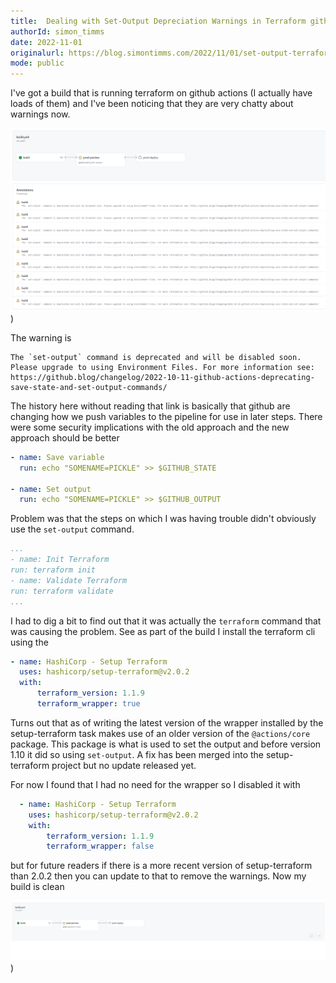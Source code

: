 ```yaml
---
title:  Dealing with Set-Output Depreciation Warnings in Terraform github-actions
authorId: simon_timms
date: 2022-11-01
originalurl: https://blog.simontimms.com/2022/11/01/set-output-terraform
mode: public
---
```




I've got a build that is running terraform on github actions (I actually have loads of them) and I've been noticing that they are very chatty about warnings now. 

![](/images/2022-11-01-set-output-terraform.md/2022-11-01-06-46-18.png))

The warning is 

```
The `set-output` command is deprecated and will be disabled soon. Please upgrade to using Environment Files. For more information see: https://github.blog/changelog/2022-10-11-github-actions-deprecating-save-state-and-set-output-commands/
```

The history here without reading that link is basically that github are changing how we push variables to the pipeline for use in later steps. There were some security implications with the old approach and the new approach should be better

```yml
- name: Save variable
  run: echo "SOMENAME=PICKLE" >> $GITHUB_STATE

- name: Set output
  run: echo "SOMENAME=PICKLE" >> $GITHUB_OUTPUT
  ```

  Problem was that the steps on which I was having trouble didn't obviously use the `set-output` command. 
  
  ```yml
  ...
- name: Init Terraform
  run: terraform init 
- name: Validate Terraform
  run: terraform validate
...        
```
  
  I had to dig a bit to find out that it was actually the `terraform` command that was causing the problem. See as part of the build I install the terraform cli using the 

  ```yml
  - name: HashiCorp - Setup Terraform
    uses: hashicorp/setup-terraform@v2.0.2
    with:
        terraform_version: 1.1.9
        terraform_wrapper: true
```

Turns out that as of writing the latest version of the wrapper installed by the setup-terraform task makes use of an older version of the `@actions/core` package. This package is what is used to set the output and before version 1.10 it did so using `set-output`. A fix has been merged into the setup-terraform project but no update released yet. 

For now I found that I had no need for the wrapper so I disabled it with 

```yml
  - name: HashiCorp - Setup Terraform
    uses: hashicorp/setup-terraform@v2.0.2
    with:
        terraform_version: 1.1.9
        terraform_wrapper: false
```

but for future readers if there is a more recent version of setup-terraform than 2.0.2 then you can update to that to remove the warnings. Now my build is clean 

![](/images/2022-11-01-set-output-terraform.md/2022-11-01-06-57-27.png))
